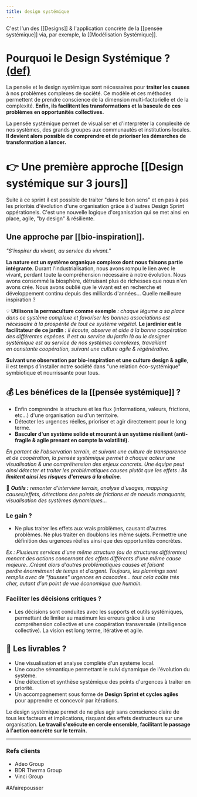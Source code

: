 ```yaml
---
title: design systémique
---
```


C'est l'un des [[Designs]] & l'application concrète de la [[pensée systémique]] via, par exemple, la [[Modélisation Systémique]].

# Pourquoi le Design Systémique ? [(def)](https://en.wikipedia.org/wiki/Systemic_design "Link: https://en.wikipedia.org/wiki/Systemic_design")

La pensée et le design systémique sont nécessaires pour **traiter les causes** à nos problèmes complexes de société. Ce modèle et ces méthodes permettent de prendre conscience de la dimension multi-factorielle et de la complexité. **Enfin, ils facilitent les transformations et la bascule de ces problèmes en opportunités collectives.**

La pensée systémique permet de visualiser et d'interpréter la complexité de nos systèmes, des grands groupes aux communautés et institutions locales. **Il devient alors possible de comprendre et de prioriser les démarches de transformation à lancer.**

# 👉 Une première approche [[Design systémique sur 3 jours]]

Suite à ce sprint il est possible de traiter "dans le bon sens" et en pas à pas les priorités d'évolution d'une organisation grâce à d'autres Design Sprint oppérationels. C'est une nouvelle logique d'organisation qui se met ainsi en place, agile, "by design" & résiliente.

## Une approche par [[bio-inspiration]].

_"S'inspirer du vivant, au service du vivant."_

**La nature est un système organique complexe dont nous faisons partie intégrante**. Durant l'industrialisation, nous avons rompu le lien avec le vivant, perdant toute la compréhension nécessaire à notre évolution. Nous avons consommé la biosphère, détruisant plus de richesses que nous n'en avons crée. Nous avons oublié que le vivant est en recherche et développement continu depuis des milliards d'années... Quelle meilleure inspiration ?

💡 **Utilisons la permaculture comme exemple** _: chaque légume a sa place dans ce système complexe et favoriser les bonnes associations est nécessaire à la prospérité de tout ce système végétal._ **Le jardinier est le facilitateur de ce jardin** _: il écoute, observe et aide à la bonne coopération des différentes espèces. Il est au service du jardin là ou le designer systémique est au service de nos systèmes complexes, travaillant en constante coopération, suivant une culture agile & régénérative._  

**Suivant une observation par bio-inspiration et une culture design & agile**, il est temps d'installer notre société dans "une relation éco-systémique" symbiotique et nourrissante pour tous.

## 💰 Les bénéfices de la [[pensée systémique]] ?

-   Enfin comprendre la structure et les flux (informations, valeurs, frictions, etc...) d'une organisation ou d'un territoire.
-   Détecter les urgences réelles, prioriser et agir directement pour le long terme.
-   **Basculer d'un système solide et mourant à un système résilient (anti-fragile & agile prenant en compte la volatilité).**

_En partant de l'observation terrain, et suivant une culture de transparence et de coopération, la pensée systémique permet à chaque acteur une visualisation & une compréhension des enjeux concrets. Une équipe peut ainsi détecter et traiter les problématiques causes plutôt que les effets : **ils limitent ainsi les risques d'erreurs à la chaîne**._

🧰 _**Outils :** remonter d'interview terrain, analyse d'usages, mapping causes/effets, détections des points de frictions et de noeuds manquants, visualisation des systèmes dynamiques..._

   
### Le gain ?

-   Ne plus traiter les effets aux vrais problèmes, causant d'autres problèmes. Ne plus traiter en doublons les même sujets. Permettre une définition des urgences réelles ainsi que des opportunités concrètes.

_Ex : Plusieurs services d'une même structure (ou de structures différentes) menant des actions concernant des effets différents d'une même cause majeure...Créant alors d'autres problématiques causes et faisant perdre énormément de temps et d'argent. Toujours, les plannings sont remplis avec de "fausses" urgences en cascades... tout cela coûte très cher, autant d'un point de vue économique que humain._  


### Faciliter les décisions critiques ?

-   Les décisions sont conduites avec les supports et outils systémiques, permettant de limiter au maximum les erreurs grâce à une compréhension collective et une coopération transversale (intelligence collective). La vision est long terme, itérative et agile.

## 🔖 Les livrables ?

-   Une visualisation et analyse complète d'un système local. 
-   Une couche sémantique permettant le suivi dynamique de l'évolution du système. 
-   Une détection et synthèse systémique des points d'urgences à traiter en priorité.
-   Un accompagnement sous forme de **Design Sprint et cycles agiles** pour apprendre et concevoir par itérations.

  

Le design systémique permet de ne plus agir sans conscience claire de tous les facteurs et implications, risquant des effets destructeurs sur une organisation. **Le travail s'exécute en cercle ensemble, facilitant le passage à l'action concrète sur le terrain.**

---

### Refs clients
- Adeo Group
- BDR Therma Group
- Vinci Group

#Afairepousser
